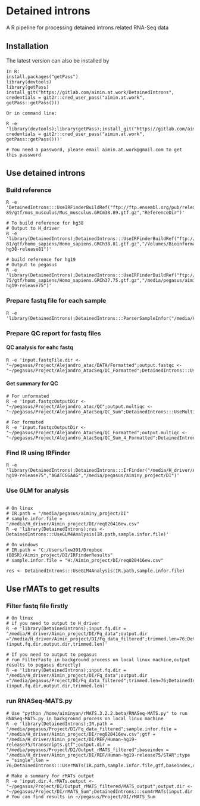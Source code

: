 # Detained introns
A R pipeline for processing detained introns related RNA-Seq data

## Installation
The latest version can also be installed by
```{r eval=FALSE, message=FALSE, warning=FALSE, results='hide'}
In R:
install.packages("getPass")
library(devtools)
library(getPass)
install_git("https://gitlab.com/aimin.at.work/DetainedIntrons", credentials = git2r::cred_user_pass("aimin.at.work", getPass::getPass()))

Or in command line:

R -e 'library(devtools);library(getPass);install_git("https://gitlab.com/aimin.at.work/DetainedIntrons", credentials = git2r::cred_user_pass("aimin.at.work", getPass::getPass()))'

# You need a password, please email aimin.at.work@gmail.com to get this password
```

## Use detained introns

### Build reference
```{r eval=FALSE, message=FALSE, warning=FALSE, results='hide'}
R -e 'DetainedIntrons:::UseIRFinderBuildRef("ftp://ftp.ensembl.org/pub/release-89/gtf/mus_musculus/Mus_musculus.GRCm38.89.gtf.gz","ReferenceDir")'

# To build reference for hg38
# Output to H_driver
R -e 'library(DetainedIntrons);DetainedIntrons:::UseIRFinderBuildRef("ftp://ftp.ensembl.org/pub/release-81/gtf/homo_sapiens/Homo_sapiens.GRCh38.81.gtf.gz","/Volumes/Bioinformatics$/Aimin_project/DI/REF/Human-hg38-release81")'

# build reference for hg19
# Output to pegasus
R -e 'library(DetainedIntrons);DetainedIntrons:::UseIRFinderBuildRef("ftp://ftp.ensembl.org/pub/release-75/gtf/homo_sapiens/Homo_sapiens.GRCh37.75.gtf.gz","/media/pegasus/aiminy_project/DI/REF/Human-hg19-release75")'
```

### Prepare fastq file for each sample
```{r eval=FALSE, message=FALSE, warning=FALSE, results='hide'}
R -e 'library(DetainedIntrons);DetainedIntrons:::ParserSampleInfor("/media/H_driver/Aimin_project/DI/req020416ew.csv","/media/H_driver/James/Data_temp","/media/H_driver/Aimin_project/DI/Fq_data")'
```

### Prepare QC report for fastq files
 
#### QC analysis for eahc fastq
```{r eval=FALSE, message=FALSE, warning=FALSE, results='hide'}
R -e 'input.fastqFile.dir <- "~/pegasus/Project/Alejandro_atac/DATA/Formatted";output.fastqc <- "~/pegasus/Project/Alejandro_AtacSeq/QC_Formatted";DetainedIntrons:::UseFastQC(input.fastqFile.dir,output.fastqc)'
```

#### Get summary for QC
```{r eval=FALSE, message=FALSE, warning=FALSE, results='hide'}
# For unformated
R -e 'input.fastqcOutputDir <- "~/pegasus/Project/Alejandro_atac/QC";output.multiqc <- "~/pegasus/Project/Alejandro_AtacSeq/QC_Sum";DetainedIntrons:::UseMultiqc4Sum(input.fastqcOutputDir,output.multiqc)'

# For formated
R -e 'input.fastqcOutputDir <- "~/pegasus/Project/Alejandro_AtacSeq/QC_Formatted";output.multiqc <- "~/pegasus/Project/Alejandro_AtacSeq/QC_Sum_4_Formatted";DetainedIntrons:::UseMultiqc4Sum(input.fastqcOutputDir,output.multiqc)'
```

### Find IR using IRFinder
```{r eval=FALSE, message=FALSE, warning=FALSE, results='hide'}
R -e 'library(DetainedIntrons);DetainedIntrons:::IrFinder("/media/H_driver/Aimin_project/DI/Fq_data","/media/H_driver/Aimin_project/DI/REF/Human-hg19-release75","AGATCGGAAG","/media/pegasus/aiminy_project/DI")'
```

### Use GLM for analysis
```{r eval=FALSE, message=FALSE, warning=FALSE, results='hide'}

# On linux
# IR.path = "/media/pegasus/aiminy_project/DI"
# sample.infor.file = "/media/H_driver/Aimin_project/DI/req020416ew.csv"
R -e 'library(DetainedIntrons);res <- DetainedIntrons:::UseGLM4Analysis(IR.path,sample.infor.file)'

# On windows
# IR.path = "C:/Users/lxw391/Dropbox (BBSR)/Aimin_project/DI/IRFinderResults"
# sample.infor.file = "H:/Aimin_project/DI/req020416ew.csv"

res <- DetainedIntrons:::UseGLM4Analysis(IR.path,sample.infor.file)
```

## Use rMATs to get results

### Filter fastq file firstly
```{r eval=FALSE, message=FALSE, warning=FALSE, results='hide'}
# On linux
# if you need to output to H_driver
R -e 'library(DetainedIntrons);input.fq.dir = "/media/H_driver/Aimin_project/DI/Fq_data";output.dir ="/media/H_driver/Aimin_project/DI/Fq_data_filtered";trimmed.len=76;DetainedIntrons:::FilterFastq (input.fq.dir,output.dir,trimmed.len)'

# If you need to output to pegasus
# run FilterFastq in background process on local linux machine,output results to pegasus directly)
R -e 'library(DetainedIntrons);input.fq.dir = "/media/H_driver/Aimin_project/DI/Fq_data";output.dir ="/media/pegasus/Project/DI/Fq_data_filtered";trimmed.len=76;DetainedIntrons:::FilterFastq (input.fq.dir,output.dir,trimmed.len)'
```

### run RNASeq-MATS.py 
```{r eval=FALSE, message=FALSE, warning=FALSE, results='hide'}
# Use "python /home/aiminyan/rMATS.3.2.2.beta/RNASeq-MATS.py" to run RNASeq-MATS.py in background process on local linux machine
R -e 'library(DetainedIntrons);IR.path = "/media/pegasus/Project/DI/Fq_data_filtered";sample.infor.file = "/media/H_driver/Aimin_project/DI/req020416ew.csv";gtf = "/media/H_driver/Aimin_project/DI/REF/Human-hg19-release75/transcripts.gtf";output.dir = "/media/pegasus/Project/DI/Output_rMATS_filtered";baseindex = "/media/H_driver/Aimin_project/DI/REF/Human-hg19-release75/STAR";type = "single";len = 76;DetainedIntrons:::UserMATs(IR.path,sample.infor.file,gtf,baseindex,output.dir,type,len)'

# Make a summary for rMATs output
R -e 'input.dir.4.rMATs.output <- "~/pegasus/Project/DI/Output_rMATS_filtered/MATS_output";output.dir <- "~/pegasus/Project/DI/rMATS_Sum";DetainedIntrons:::sum4rMATs(input.dir.4.rMATs.output,output.dir)'
# You can find results in ~/pegasus/Project/DI/rMATS_Sum
```
